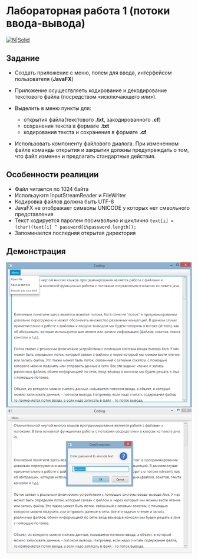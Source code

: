 # Лабораторная работа 1 (потоки ввода-вывода)

[![N|Solid](https://cldup.com/dTxpPi9lDf.thumb.png)](https://nodesource.com/products/nsolid)

## Задание
  - Создать приложение с меню, полем для ввода, интерфейсом пользователя (**JavaFX**)
  
  - Приложение осуществляеть кодирование и декодирование текстового файла (посредством «исключающего или»).

  - Выделить в меню пункты для:
    - открытия файла(текстового **.txt**, закодированного **.cf**)
    - сохранения текста в формате **.txt**
    - кодирования текста и сохранения в формате **.cf**
  - Использовать компоненту файлового диалога. При измененном файле команды открытия и закрытия должны предупреждать о том, что файл изменен и предлагать стандартные действия.
  
  
  
## Особенности реалиции

  - Файл читается по 1024 байта
  - Используютя InputStreamReader и FileWriter
  - Кодировка файлов должна быть UTF-8
  - JavaFX не отображает символы UNICODE у которых нет смвольного представления
  - Текст кодируется паролем посимвольно и циклично ```text[i] = (char)(text[i] ^ password[i%password.length]); ```
  - Запоминается последняя открытая директория
  
## Демонстрация
  
![](https://github.com/VladDementei/Java-5-semester/blob/master/lab_1(text_coding)/pictures/main.png)
![](https://github.com/VladDementei/Java-5-semester/blob/master/lab_1(text_coding)/pictures/encode.png)


